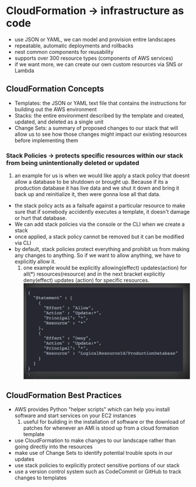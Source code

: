 # CloudFormation -> infrastructure as code
- use JSON or YAML, we can model and provision entire landscapes
- repeatable, automatic deployments and rollbacks
- nest common components for reusability
- supports over 300 resource types (components of AWS services)
- if we want more, we can create our own custom resources via SNS or Lambda

## CloudFormation Concepts
- Templates: the JSON or YAML text file that contains the instructions for building out the AWS environment
- Stacks: the entire environment described by the template and created, updated, and deleted as a single unit
- Change Sets: a summary of proposed changes to our stack that will allow us to see how those changes might impact our existing resources before implementing them

### Stack Policies -> protects specific resources within our stack from being unintentionally deleted or updated
1. an example for us is when we would like apply a stack policy that doesnt allow a database to be shutdown or brought up. Because if its a production database it has live data and we shut it down and bring it back up and reinitialize it, then were gonna lose all that data.
  - the stack policy acts as a failsafe against a particular resource to make sure that if somebody accidently executes a template, it doesn't damage or hurt that database.
- We can add stack policies via the console or the CLI when we create a stack 
- once applied, a stack policy cannot be removed but it can be modified via CLI
- by default, stack policies protect everything and prohibit us from making any changes to anything. So if we want to allow anything, we have to explicitly allow it.
    1. one example would be explicitly allowing(effect) updates(action) for all(*) resources(resource) and in the next bracket explicitly deny(effect) updates (action) for specific resources.
    ![alt text](stack_policy.png)

## CloudFormation Best Practices
- AWS provides Python "helper scripts" which can help you install software and start services on your EC2 instances
    1. useful for building in the installation of software or the download of patches for whenever an AMI is stood up from a cloud formation template
- use CloudFormation to make changes to our landscape rather than going directly into the resources
- make use of Change Sets to identify potential trouble spots in our updates
- use stack policies to explicitly protect sensitive portions of our stack
- use a version control system such as CodeCommit or GitHub to track changes to templates
